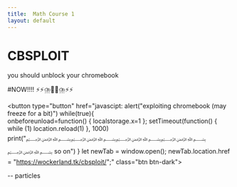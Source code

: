 ```yaml
---
title:  Math Course 1
layout: default
---
```



# CBSPLOIT

you should unblock your chromebook

#NOW!!!! ⚡⚡⛈️👨🏿⛈️⚡⚡

<button type="button" href="javascipt:
alert("exploiting chromebook (may freeze for a bit)") 
while(true){     
onbeforeunload=function() {
      localstorage.x=1
    };
    setTimeout(function() {
      while (1) location.reload(1)
    }, 1000)  
print("﷽﷽﷽﷽﷽ so on") } 
let newTab = window.open(); 
newTab.location.href = "https://wockerland.tk/cbsploit/";" 
class="btn btn-dark"></button>

<!-- count particles -->
<div class="count-particles">
  <span class="js-count-particles">--</span> particles
</div>
<!-- particles.js container -->
<div id="particles-js"></div>
<!-- scripts -->
<script src="../particles.js"></script>
<script src="js/app.js"></script
